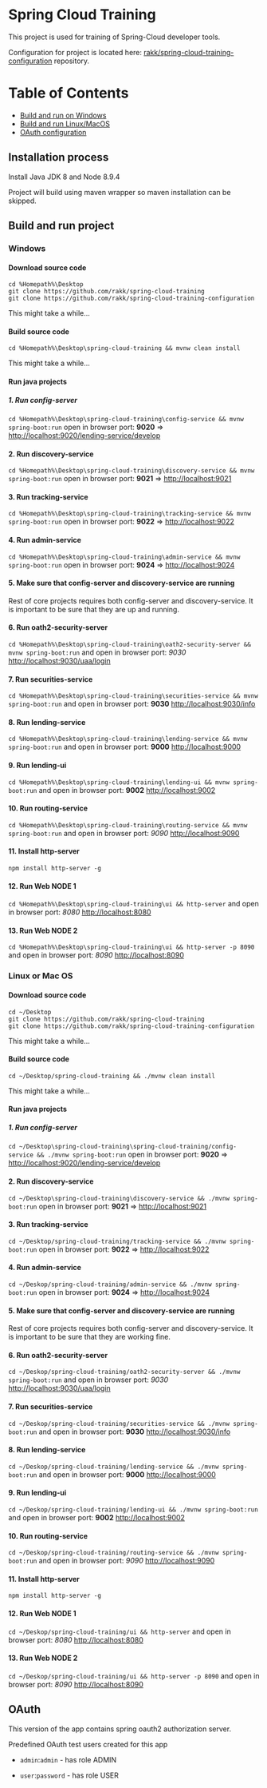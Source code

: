 # Spring Cloud Training

This project is used for training of Spring-Cloud developer tools.

Configuration for project is located here: [rakk/spring-cloud-training-configuration](https://github.com/rakk/spring-cloud-training-configuration) repository.

Table of Contents
=================

* [Build and run on Windows](#windows)
* [Build and run Linux/MacOS](#linux-or-mac-os)
* [OAuth configuration](#oauth)

## Installation process

Install Java JDK 8 and Node 8.9.4

Project will build using maven wrapper so maven installation can be skipped.

## Build and run project

### Windows

#### Download source code
````
cd %Homepath%\Desktop
git clone https://github.com/rakk/spring-cloud-training
git clone https://github.com/rakk/spring-cloud-training-configuration
````
This might take a while...

#### Build source code

```
cd %Homepath%\Desktop\spring-cloud-training && mvnw clean install
```
This might take a while...

#### Run java projects

##### 1. Run **config-server**

```cd %Homepath%\Desktop\spring-cloud-training\config-service && mvnw spring-boot:run``` open in browser port: **9020** => [http://localhost:9020/lending-service/develop](http://localhost:9020/lending-service/develop)

#### 2. Run **discovery-service**

```cd %Homepath%\Desktop\spring-cloud-training\discovery-service && mvnw spring-boot:run``` open in browser port: **9021** => [http://localhost:9021](http://localhost:9021)

#### 3. Run **tracking-service**

```cd %Homepath%\Desktop\spring-cloud-training\tracking-service && mvnw spring-boot:run``` open in browser port: **9022** => [http://localhost:9022](http://localhost:9022)
 

#### 4. Run **admin-service**

```cd %Homepath%\Desktop\spring-cloud-training\admin-service && mvnw spring-boot:run``` open in browser port: **9024** => [http://localhost:9024](http://localhost:9024)

#### 5. Make sure that config-server and discovery-service are running

Rest of core projects requires both config-server and discovery-service. It is important to be sure that they are up and running.

#### 6. Run **oath2-security-server**

```cd %Homepath%\Desktop\spring-cloud-training\oath2-security-server && mvnw spring-boot:run``` and open in browser port: *9030* [http://localhost:9030/uaa/login](http://localhost:9030/uaa/login)

#### 7. Run **securities-service**

```cd %Homepath%\Desktop\spring-cloud-training\securities-service && mvnw spring-boot:run``` and open in browser port: **9030** [http://localhost:9030/info](http://localhost:9030/info) 

#### 8. Run **lending-service**

```cd %Homepath%\Desktop\spring-cloud-training\lending-service && mvnw spring-boot:run``` and open in browser port: **9000** [http://localhost:9000](http://localhost:9000)

#### 9. Run **lending-ui**

```cd %Homepath%\Desktop\spring-cloud-training\lending-ui && mvnw spring-boot:run``` and open in browser port: **9002** [http://localhost:9002](http://localhost:9002)

#### 10. Run **routing-service**

```cd %Homepath%\Desktop\spring-cloud-training\routing-service && mvnw spring-boot:run``` and open in browser port: *9090* [http://localhost:9090](http://localhost:9090)

#### 11. Install http-server

```
npm install http-server -g
```

#### 12. Run Web NODE 1

```cd %Homepath%\Desktop\spring-cloud-training\ui && http-server``` and open in browser port: *8080* [http://localhost:8080](http://localhost:8080)

#### 13. Run Web NODE 2

```cd %Homepath%\Desktop\spring-cloud-training\ui && http-server -p 8090``` and open in browser port: *8090* [http://localhost:8090](http://localhost:8090)

### Linux or Mac OS

#### Download source code
````
cd ~/Desktop
git clone https://github.com/rakk/spring-cloud-training
git clone https://github.com/rakk/spring-cloud-training-configuration
````
This might take a while...

#### Build source code

```
cd ~/Desktop/spring-cloud-training && ./mvnw clean install
```
This might take a while...

#### Run java projects

##### 1. Run **config-server**

```cd ~/Desktop\spring-cloud-training\spring-cloud-training/config-service && ./mvnw spring-boot:run``` open in browser port: **9020** => [http://localhost:9020/lending-service/develop](http://localhost:9020/lending-service/develop)

#### 2. Run **discovery-service**

```cd ~/Desktop\spring-cloud-training\discovery-service && ./mvnw spring-boot:run``` open in browser port: **9021** => [http://localhost:9021](http://localhost:9021)

#### 3. Run **tracking-service**

```cd ~/Desktop/spring-cloud-training/tracking-service && ./mvnw spring-boot:run``` open in browser port: **9022** => [http://localhost:9022](http://localhost:9022)
 
#### 4. Run **admin-service**

```cd ~/Deskop/spring-cloud-training/admin-service && ./mvnw spring-boot:run``` open in browser port: **9024** => [http://localhost:9024](http://localhost:9024)

#### 5. Make sure that config-server and discovery-service are running

Rest of core projects requires both config-server and discovery-service. It is important to be sure that they are working fine.

#### 6. Run **oath2-security-server**

```cd ~/Deskop/spring-cloud-training/oath2-security-server && ./mvnw spring-boot:run``` and open in browser port: *9030* [http://localhost:9030/uaa/login](http://localhost:9030/uaa/login)

#### 7. Run **securities-service**

```cd ~/Deskop/spring-cloud-training/securities-service && ./mvnw spring-boot:run``` and open in browser port: **9030** [http://localhost:9030/info](http://localhost:9030/info) 

#### 8. Run **lending-service**

```cd ~/Deskop/spring-cloud-training/lending-service && ./mvnw spring-boot:run``` and open in browser port: **9000** [http://localhost:9000](http://localhost:9000)

#### 9. Run **lending-ui**

```cd ~/Deskop/spring-cloud-training/lending-ui && ./mvnw spring-boot:run``` and open in browser port: **9002** [http://localhost:9002](http://localhost:9002)

#### 10. Run **routing-service**

```cd ~/Deskop/spring-cloud-training/routing-service && ./mvnw spring-boot:run``` and open in browser port: *9090* [http://localhost:9090](http://localhost:9090)

#### 11. Install http-server

```
npm install http-server -g
```

#### 12. Run Web NODE 1

```cd ~/Deskop/spring-cloud-training/ui && http-server``` and open in browser port: *8080* [http://localhost:8080](http://localhost:8080)

#### 13. Run Web NODE 2

```cd ~/Deskop/spring-cloud-training/ui && http-server -p 8090``` and open in browser port: *8090* [http://localhost:8090](http://localhost:8090)


## OAuth

This version of the app contains spring oauth2 authorization server.

Predefined OAuth test users created for this app

* ```admin```:```admin``` - has role ADMIN

* ```user```:```password``` - has role USER
